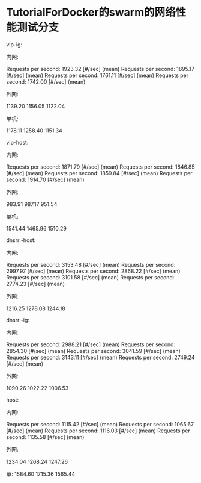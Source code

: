 # TutorialForDocker的swarm的网络性能测试分支


vip-ig:

内网:

Requests per second:    1923.32 [#/sec] (mean)
Requests per second:    1895.17 [#/sec] (mean)
Requests per second:    1761.11 [#/sec] (mean)
Requests per second:    1742.00 [#/sec] (mean)

外网:

1139.20
1156.05
1122.04

单机:

1178.11
1258.40
1151.34

vip-host:

内网:

Requests per second:    1871.79 [#/sec] (mean)
Requests per second:    1846.85 [#/sec] (mean)
Requests per second:    1859.84 [#/sec] (mean)
Requests per second:    1914.70 [#/sec] (mean)

外网:

983.91
987.17
951.54

单机:

1541.44
1465.96
1510.29

dnsrr -host:

内网:

Requests per second:    3153.48 [#/sec] (mean)
Requests per second:    2997.97 [#/sec] (mean)
Requests per second:    2868.22 [#/sec] (mean)
Requests per second:    3101.58 [#/sec] (mean)
Requests per second:    2774.23 [#/sec] (mean)

外网:

 1216.25
 1278.08 
 1244.18

dnsrr -ig: 

内网:

Requests per second:    2988.21 [#/sec] (mean)
Requests per second:    2854.30 [#/sec] (mean)
Requests per second:    3041.59 [#/sec] (mean)
Requests per second:    3143.11 [#/sec] (mean)
Requests per second:    2749.24 [#/sec] (mean)

外网:

1090.26
1022.22
1006.53

host:

内网:

Requests per second:    1115.42 [#/sec] (mean)
Requests per second:    1065.67 [#/sec] (mean)
Requests per second:    1116.03 [#/sec] (mean)
Requests per second:    1135.58 [#/sec] (mean)

外网:

1234.04 
1268.24 
1247.26

单:
1584.60
1715.36
1565.44 